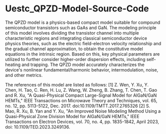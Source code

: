 # Uestc_QPZD-Model-Source-Code
The QPZD model is a physics-based compact model suitable for compound semiconductor transistors such as GaAs and GaN. The modeling principle of this model involves dividing the transistor channel into multiple characteristic regions and integrating classical semiconductor device physics theories, such as the electric field-electron velocity relationship and the gradual channel approximation, to obtain the constitutive model equations in the intrinsic region. Based on this, key physical parameters are utilized to further consider higher-order dispersion effects, including self-heating and trapping. The QPZD model accurately characterizes the device's nonlinear fundamental/harmonic behavior, intermodulation, noise, and other metrics.

The references of this model are listed as follows:
[1] Z. Wen, Y. Xu, Y. Chen, H. Tao, C. Ren, H. Lu, Z. Wang, W. Zheng, B. Zhang, T. Chen, T. Gao and R. Xu, "A Quasi-Physical Compact Large-Signal Model for AlGaN/GaN HEMTs," IEEE Transactions on Microwave Theory and Techniques, vol. 65, no. 12, pp. 5113-5122, Dec. 2017. doi:10.1109/TMTT.2017.2765326
[2] S. Mao, R. Xu, B. Yan and Y. Xu, "An Improved Noise Modeling Method Using a Quasi-Physical Zone Division Model for AlGaN/GaN HEMTs," IEEE Transactions on Electron Devices, vol. 70, no. 4, pp. 1835-1842, April 2023, doi: 10.1109/TED.2023.3249136.
